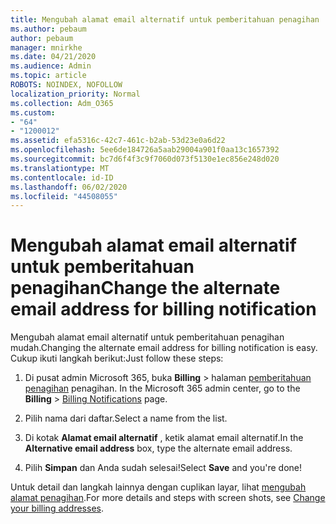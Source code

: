 ```yaml
---
title: Mengubah alamat email alternatif untuk pemberitahuan penagihan
ms.author: pebaum
author: pebaum
manager: mnirkhe
ms.date: 04/21/2020
ms.audience: Admin
ms.topic: article
ROBOTS: NOINDEX, NOFOLLOW
localization_priority: Normal
ms.collection: Adm_O365
ms.custom:
- "64"
- "1200012"
ms.assetid: efa5316c-42c7-461c-b2ab-53d23e0a6d22
ms.openlocfilehash: 5ee6de184726a5aab29004a901f0aa13c1657392
ms.sourcegitcommit: bc7d6f4f3c9f7060d073f5130e1ec856e248d020
ms.translationtype: MT
ms.contentlocale: id-ID
ms.lasthandoff: 06/02/2020
ms.locfileid: "44508055"
---
```

# <a name="change-the-alternate-email-address-for-billing-notification"></a><span data-ttu-id="81874-102">Mengubah alamat email alternatif untuk pemberitahuan penagihan</span><span class="sxs-lookup"><span data-stu-id="81874-102">Change the alternate email address for billing notification</span></span>

<span data-ttu-id="81874-103">Mengubah alamat email alternatif untuk pemberitahuan penagihan mudah.</span><span class="sxs-lookup"><span data-stu-id="81874-103">Changing the alternate email address for billing notification is easy.</span></span> <span data-ttu-id="81874-104">Cukup ikuti langkah berikut:</span><span class="sxs-lookup"><span data-stu-id="81874-104">Just follow these steps:</span></span>
  
1. <span data-ttu-id="81874-105">Di pusat admin Microsoft 365, buka **Billing** \> halaman [pemberitahuan penagihan](https://go.microsoft.com/fwlink/p/?linkid=853212) penagihan.  </span><span class="sxs-lookup"><span data-stu-id="81874-105">In the Microsoft 365 admin center, go to the **Billing** \>  [Billing Notifications](https://go.microsoft.com/fwlink/p/?linkid=853212) page.</span></span>

2. <span data-ttu-id="81874-106">Pilih nama dari daftar.</span><span class="sxs-lookup"><span data-stu-id="81874-106">Select a name from the list.</span></span>

3. <span data-ttu-id="81874-107">Di kotak **Alamat email alternatif** , ketik alamat email alternatif.</span><span class="sxs-lookup"><span data-stu-id="81874-107">In the **Alternative email address** box, type the alternate email address.</span></span>

4. <span data-ttu-id="81874-108">Pilih **Simpan** dan Anda sudah selesai!</span><span class="sxs-lookup"><span data-stu-id="81874-108">Select **Save** and you're done!</span></span>

<span data-ttu-id="81874-109">Untuk detail dan langkah lainnya dengan cuplikan layar, lihat [mengubah alamat penagihan](https://docs.microsoft.com/microsoft-365/commerce/billing-and-payments/change-your-billing-addresses).</span><span class="sxs-lookup"><span data-stu-id="81874-109">For more details and steps with screen shots, see [Change your billing addresses](https://docs.microsoft.com/microsoft-365/commerce/billing-and-payments/change-your-billing-addresses).</span></span>
  
